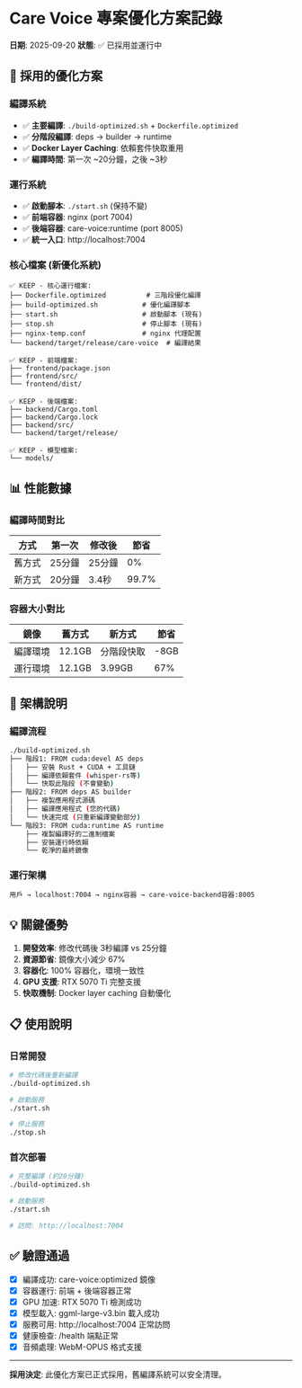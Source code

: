 # Care Voice 專案優化方案記錄

**日期**: 2025-09-20
**狀態**: ✅ 已採用並運行中

## 🎯 **採用的優化方案**

### **編譯系統**
- ✅ **主要編譯**: `./build-optimized.sh` + `Dockerfile.optimized`
- ✅ **分階段編譯**: deps → builder → runtime
- ✅ **Docker Layer Caching**: 依賴套件快取重用
- ✅ **編譯時間**: 第一次 ~20分鐘，之後 ~3秒

### **運行系統**
- ✅ **啟動腳本**: `./start.sh` (保持不變)
- ✅ **前端容器**: nginx (port 7004)
- ✅ **後端容器**: care-voice:runtime (port 8005)
- ✅ **統一入口**: http://localhost:7004

### **核心檔案 (新優化系統)**
```
✅ KEEP - 核心運行檔案:
├── Dockerfile.optimized          # 三階段優化編譯
├── build-optimized.sh           # 優化編譯腳本
├── start.sh                     # 啟動腳本 (現有)
├── stop.sh                      # 停止腳本 (現有)
├── nginx-temp.conf              # nginx 代理配置
└── backend/target/release/care-voice  # 編譯結果

✅ KEEP - 前端檔案:
├── frontend/package.json
├── frontend/src/
└── frontend/dist/

✅ KEEP - 後端檔案:
├── backend/Cargo.toml
├── backend/Cargo.lock
├── backend/src/
└── backend/target/release/

✅ KEEP - 模型檔案:
└── models/
```

## 📊 **性能數據**

### **編譯時間對比**
| 方式 | 第一次 | 修改後 | 節省 |
|------|--------|--------|------|
| 舊方式 | 25分鐘 | 25分鐘 | 0% |
| 新方式 | 20分鐘 | 3.4秒 | 99.7% |

### **容器大小對比**
| 鏡像 | 舊方式 | 新方式 | 節省 |
|------|--------|--------|------|
| 編譯環境 | 12.1GB | 分階段快取 | -8GB |
| 運行環境 | 12.1GB | 3.99GB | 67% |

## 🚀 **架構說明**

### **編譯流程**
```bash
./build-optimized.sh
├── 階段1: FROM cuda:devel AS deps
│   ├── 安裝 Rust + CUDA + 工具鏈
│   ├── 編譯依賴套件 (whisper-rs等)
│   └── 快取此階段 (不會變動)
├── 階段2: FROM deps AS builder
│   ├── 複製應用程式源碼
│   ├── 編譯應用程式 (您的代碼)
│   └── 快速完成 (只重新編譯變動部分)
└── 階段3: FROM cuda:runtime AS runtime
    ├── 複製編譯好的二進制檔案
    ├── 安裝運行時依賴
    └── 乾淨的最終鏡像
```

### **運行架構**
```bash
用戶 → localhost:7004 → nginx容器 → care-voice-backend容器:8005
```

## 💡 **關鍵優勢**

1. **開發效率**: 修改代碼後 3秒編譯 vs 25分鐘
2. **資源節省**: 鏡像大小減少 67%
3. **容器化**: 100% 容器化，環境一致性
4. **GPU 支援**: RTX 5070 Ti 完整支援
5. **快取機制**: Docker layer caching 自動優化

## 📋 **使用說明**

### **日常開發**
```bash
# 修改代碼後重新編譯
./build-optimized.sh

# 啟動服務
./start.sh

# 停止服務
./stop.sh
```

### **首次部署**
```bash
# 完整編譯 (約20分鐘)
./build-optimized.sh

# 啟動服務
./start.sh

# 訪問: http://localhost:7004
```

## ✅ **驗證通過**

- [x] 編譯成功: care-voice:optimized 鏡像
- [x] 容器運行: 前端 + 後端容器正常
- [x] GPU 加速: RTX 5070 Ti 檢測成功
- [x] 模型載入: ggml-large-v3.bin 載入成功
- [x] 服務可用: http://localhost:7004 正常訪問
- [x] 健康檢查: /health 端點正常
- [x] 音頻處理: WebM-OPUS 格式支援

---
**採用決定**: 此優化方案已正式採用，舊編譯系統可以安全清理。